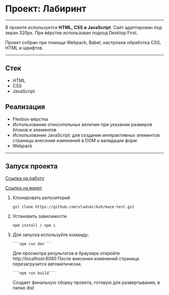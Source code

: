 # Проект: Лабиринт

---

В проекте используется **HTML, CSS и JavaScript**. Сайт адаптирован под экран 320px.
При вёрстке использован подход Desktop First.

Проект собран при помощи Webpack, Babel, настроена обработка CSS, HTML и шрифтов.

---

## Стек

- HTML
- CSS
- JavaScript

## Реализация

- Flexbox-вёрстка
- Использование относительных величин при указании размеров блоков и элементов
- Использование JavaScript: для создания интерактивных элементов страницы внесения изменений в DOM и валидации форм
- Webpack

---

## Запуск проекта

[Ссылка на работу](https://vladimirksh.github.io//)

[Ссылка на макет](https://www.figma.com/file/djbJCdbrGYUJAkfLf5Jah5/%D0%A2%D0%B5%D1%81%D1%82%D0%BE%D0%B2%D0%BE%D0%B5-%D0%B2%D0%B5%D1%80%D1%81%D1%82%D0%B0%D0%BB%D1%8C%D1%89%D0%B8%D0%BA-2022?node-id=0%3A1)

1.  Клонировать репозиторий

    `git clone https://github.com/vladimirksh/maze-test.git`

2.  Установить зависимости

    `npm install / npm i`

3.  Для запуска используйте команду:

        ```npm run dev```

    Для просмотра результатов в браузере откройте http://localhost:8080 После внесения изменений страница перезагрузится автоматически.

        ```npm run build```

    Создает финальную сборку проекта, готовую для развертывания, в папке dist
